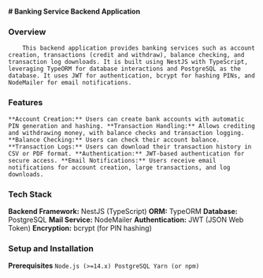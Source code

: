 **# Banking Service Backend Application**

### **Overview**
        This backend application provides banking services such as account creation, transactions (credit and withdraw), balance checking, and transaction log downloads. It is built using NestJS with TypeScript, leveraging TypeORM for database interactions and PostgreSQL as the database. It uses JWT for authentication, bcrypt for hashing PINs, and NodeMailer for email notifications. 

### **Features**
`**Account Creation:** Users can create bank accounts with automatic PIN generation and hashing.
**Transaction Handling:** Allows crediting and withdrawing money, with balance checks and transaction logging.
**Balance Checking:** Users can check their account balance.
**Transaction Logs:** Users can download their transaction history in CSV or PDF format.
**Authentication:** JWT-based authentication for secure access.
**Email Notifications:** Users receive email notifications for account creation, large transactions, and log downloads.`

### **Tech Stack**
**Backend Framework:** NestJS (TypeScript)
**ORM:** TypeORM
**Database:** PostgreSQL
**Mail Service:** NodeMailer
**Authentication:** JWT (JSON Web Token)
**Encryption:** bcrypt (for PIN hashing)

### **Setup and Installation**
**Prerequisites**
`Node.js (>=14.x)
PostgreSQL
Yarn (or npm)`